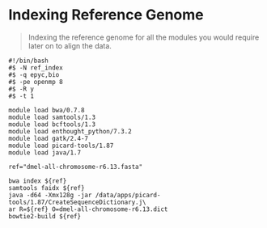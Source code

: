 # Indexing Reference Genome
> Indexing the reference genome for all the modules you would require later on to align the data.

<pre><code>#!/bin/bash
#$ -N ref_index
#$ -q epyc,bio
#$ -pe openmp 8
#$ -R y
#$ -t 1

module load bwa/0.7.8
module load samtools/1.3
module load bcftools/1.3
module load enthought_python/7.3.2
module load gatk/2.4-7
module load picard-tools/1.87
module load java/1.7

ref="dmel-all-chromosome-r6.13.fasta"

bwa index ${ref}
samtools faidx ${ref}
java -d64 -Xmx128g -jar /data/apps/picard-tools/1.87/CreateSequenceDictionary.j\
ar R=${ref} O=dmel-all-chromosome-r6.13.dict
bowtie2-build ${ref}
</code></pre>

